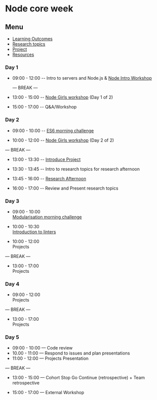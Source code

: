 # Node core week

## Menu

- [Learning Outcomes](./learning-outcomes.md)
- [Research topics](./research-afternoon.md)
- [Project](./project.md)
- [Resources](./resources)

### Day 1

- 09:00 - 12:00
  -- Intro to servers and Node.js
  & [Node Intro Workshop](https://github.com/foundersandcoders/Node-Intro-Workshop)
  
  — BREAK —

- 13:00 - 15:00
  -- [Node Girls workshop](https://github.com/ali-7/refactor-node-girls-ws) (Day 1 of 2)
- 15:00 - 17:00
  -- Q&A/Workshop

### Day 2

- 09:00 - 10:00
  -- [ES6 morning challenge](./morning-challenge-day-2.md)

- 10:00 - 12:00
  -- [Node Girls workshop](https://github.com/ali-7/refactor-node-girls-ws) (Day 2 of 2)

— BREAK —

- 13:00 - 13:30
  -- [Introduce Project](./project.md)

- 13:30 - 13:45
  -- Intro to research topics for research afternoon

- 13:45 - 16:00
  -- [Research Afternoon](./research-afternoon.md)

- 16:00 - 17:00
  -- Review and Present research topics

### Day 3

- 09:00 - 10:00 <br /> [Modularisation morning challenge](./morning-challenge-day-3.md)
- 10:00 - 10:30 <br /> [Introduction to linters](./linter.md)

- 10:00 - 12:00 <br>
  Projects

— BREAK —

- 13:00 - 17:00<br>
  Projects

### Day 4

- 09:00 - 12:00 <br>
  Projects

— BREAK —

- 13:00 - 17:00 <br>
  Projects

### Day 5

- 09:00 - 10:00 — Code review 
- 10.00 - 11:00 — Respond to issues and plan presentations
- 11:00 - 12:00 — Projects Presentation

— BREAK —

- 13:00 - 15:00 — Cohort Stop Go Continue (retrospective) + Team retrospective

- 15:00 - 17:00 — External Workshop
